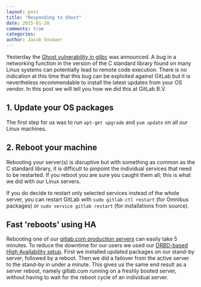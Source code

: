 ```yaml
---
layout: post
title: "Responding to Ghost"
date: 2015-01-28
comments: true
categories:
author: Jacob Vosmaer
---
```


Yesterday the [Ghost vulnerability in
glibc](http://www.openwall.com/lists/oss-security/2015/01/27/9) was announced.
A bug in a networking function in the version of the C standard library found
on many Linux systems can potentially lead to remote code execution.  There is
no indication at this time that this bug can be exploited against GitLab but it
is nevertheless recommendable to install the latest updates from your OS
vendor.  In this post we will tell you how we did this at GitLab B.V.

<!-- more -->

## 1. Update your OS packages

The first step for us was to run `apt-get upgrade` and `yum update` on all our
Linux machines.

## 2. Reboot your machine

Rebooting your server(s) is disruptive but with something as common as the C
standard library, it is difficult to pinpoint the individual services that need
to be restarted. If you reboot you are sure you caught them all; this is what
we did with our Linux servers.

If you do decide to restart only selected services instead of the whole server,
you can restart GitLab with `sudo gitlab-ctl restart` (for Omnibus packages) or
`sudo service gitlab restart` (for installations from source).

## Fast 'reboots' using HA

Rebooting one of our [gitlab.com production
servers](/2015/01/03/the-hardware-that-powers-100k-git-repos/) can easily take
5 minutes. To reduce the downtime for our users we used our [DRBD-based High
Availability setup](https://about.gitlab.com/high-availability/). First we
installed updated packages on our stand-by server, followed by a reboot. Then
we did a failover from the active server to the stand-by in under a minute.
This gives us the same end result as a server reboot, namely gitlab.com running
on a freshly booted server, without having to wait for the reboot cycle of an
individual server.
